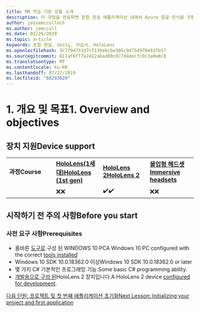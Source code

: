 ```yaml
---
title: MR 학습 기본 모듈 소개
description: 이 과정을 완료하면 혼합 현실 애플리케이션 내에서 Azure 얼굴 인식을 구현하는 방법을 이해할 수 있습니다.
author: jessemcculloch
ms.author: jemccull
ms.date: 02/26/2019
ms.topic: article
keywords: 혼합 현실, Unity, 자습서, HoloLens
ms.openlocfilehash: 3c779d731d7cf139ebcbe305c94754970e937b57
ms.sourcegitcommit: 611af6ff7a2412abad80c0c7d4decfc0c3a0e8c8
ms.translationtype: MT
ms.contentlocale: ko-KR
ms.lasthandoff: 07/17/2019
ms.locfileid: "68293620"
---
```

# <a name="1-overview-and-objectives"></a><span data-ttu-id="bbd09-104">1. 개요 및 목표</span><span class="sxs-lookup"><span data-stu-id="bbd09-104">1. Overview and objectives</span></span>

## <a name="device-support"></a><span data-ttu-id="bbd09-105">장치 지원</span><span class="sxs-lookup"><span data-stu-id="bbd09-105">Device support</span></span>

<table>
    <colgroup>
    <col width="25%" />
    <col width="25%" />
    <col width="25%" />
    <col width="25%" />
    </colgroup>
    <tr>
        <td><span data-ttu-id="bbd09-106"><strong>과정</strong></span><span class="sxs-lookup"><span data-stu-id="bbd09-106"><strong>Course</strong></span></span></td>
        <td><span data-ttu-id="bbd09-107"><a href="hololens-hardware-details.md"><strong>HoloLens(1세대)</strong></a></span><span class="sxs-lookup"><span data-stu-id="bbd09-107"><a href="hololens-hardware-details.md"><strong>HoloLens (1st gen)</strong></a></span></span></td>
        <td><span data-ttu-id="bbd09-108"><a href="https://www.microsoft.com/en-us/hololens/hardware"><strong>HoloLens 2</strong></a></span><span class="sxs-lookup"><span data-stu-id="bbd09-108"><a href="https://www.microsoft.com/en-us/hololens/hardware"><strong>HoloLens 2</strong></a></span></span></td>
        <td><span data-ttu-id="bbd09-109"><a href="immersive-headset-hardware-details.md"><strong>몰입형 헤드셋</strong></a></span><span class="sxs-lookup"><span data-stu-id="bbd09-109"><a href="immersive-headset-hardware-details.md"><strong>Immersive headsets</strong></a></span></span></td>
    </tr>
     <tr>
        <td></td>
        <td><span data-ttu-id="bbd09-110">❌</span><span class="sxs-lookup"><span data-stu-id="bbd09-110">❌</span></span></td>
        <td><span data-ttu-id="bbd09-111">✔️</span><span class="sxs-lookup"><span data-stu-id="bbd09-111">✔️</span></span></td>
        <td><span data-ttu-id="bbd09-112">❌</span><span class="sxs-lookup"><span data-stu-id="bbd09-112">❌</span></span></td>
    </tr>
</table>

## <a name="before-you-start"></a><span data-ttu-id="bbd09-113">시작하기 전 주의 사항</span><span class="sxs-lookup"><span data-stu-id="bbd09-113">Before you start</span></span>

### <a name="prerequisites"></a><span data-ttu-id="bbd09-114">사전 요구 사항</span><span class="sxs-lookup"><span data-stu-id="bbd09-114">Prerequisites</span></span>

* <span data-ttu-id="bbd09-115">올바른 [도구로](install-the-tools.md) 구성 된 WINDOWS 10 PC</span><span class="sxs-lookup"><span data-stu-id="bbd09-115">A Windows 10 PC configured with the correct [tools installed](install-the-tools.md)</span></span>
* <span data-ttu-id="bbd09-116">Windows 10 SDK 10.0.18362.0 이상</span><span class="sxs-lookup"><span data-stu-id="bbd09-116">Windows 10 SDK 10.0.18362.0 or later</span></span>
* <span data-ttu-id="bbd09-117">몇 가지 C# 기본적인 프로그래밍 기능.</span><span class="sxs-lookup"><span data-stu-id="bbd09-117">Some basic C# programming ability.</span></span>
* <span data-ttu-id="bbd09-118">[개발용으로 구성 된](using-visual-studio.md#enabling-developer-mode)HoloLens 2 장치입니다.</span><span class="sxs-lookup"><span data-stu-id="bbd09-118">A HoloLens 2 device [configured for development](using-visual-studio.md#enabling-developer-mode).</span></span>

[<span data-ttu-id="bbd09-119">다음 단원: 프로젝트 및 첫 번째 애플리케이션 초기화</span><span class="sxs-lookup"><span data-stu-id="bbd09-119">Next Lesson: Initializing your project and first application</span></span>](mrlearning-base-ch1.md)